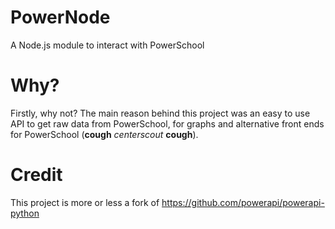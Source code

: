 PowerNode
=========

A Node.js module to interact with PowerSchool

Why?
====

Firstly, why not? The main reason behind this project was an easy to use API to get raw data from PowerSchool, for graphs and alternative front ends for PowerSchool (**cough** *centerscout* **cough**).

Credit
======

This project is more or less a fork of https://github.com/powerapi/powerapi-python
